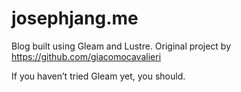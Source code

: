 # josephjang.me


Blog built using Gleam and Lustre. Original project by https://github.com/giacomocavalieri

If you haven’t tried Gleam yet, you should.